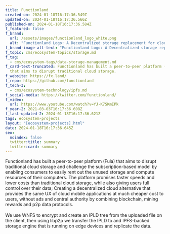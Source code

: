 ```yaml
---
title: Functionland
created-on: 2024-01-18T16:17:36.549Z
updated-on: 2024-01-18T16:17:36.566Z
published-on: 2024-01-18T16:17:36.584Z
f_featured: false
f_brand:
  url: /assets/images/functionland_logo_white.png
  alt: "Functionland Logo: A Decentralized storage replacement for cloud"
f_brand-image-alt-text: "Functionland Logo: A Decentralized storage replacement for cloud"
f_topic: cms/ecosystem-topics/storage.md
f_tag:
  - cms/ecosystem-tags/data-storage-management.md
f_card-text-truncated: Functionland has built a peer-to-peer platform (Fula)
  that aims to disrupt traditional cloud storage.
f_website: https://fx.land/
f_repo: https://github.com/functionland
f_tech-3:
  - cms/ecosystem-technology/ipfs.md
f_social-media: https://twitter.com/functionland/
f_video:
  url: https://www.youtube.com/watch?v=YJ-K7SKmIPk
f_year-2: 2021-03-03T16:17:36.608Z
f_last-updated-2: 2024-01-18T16:17:36.621Z
tags: ecosystem-projects
layout: "[ecosystem-projects].html"
date: 2024-01-18T16:17:36.645Z
seo:
  noindex: false
  twitter:title: summary
  twitter:card: summary
---
```

Functionland has built a peer-to-peer platform (Fula) that aims to disrupt traditional cloud storage and challenge the subscription-based model by enabling consumers to easily rent out the unused storage and compute resources of their computers. The platform promises faster speeds and lower costs than traditional cloud storage, while also giving users full control over their data; Creating a decentralized cloud alternative that provides the same UX of cloud mobile applications at much cheaper cost to users, without ads and central authority by combining blockchain, mining rewards and p2p data protocols.\
\
We use WNFS to encrypt and create an IPLD tree from the uploaded file on the client, then using libp2p we transfer the IPLD to and IPFS-backed storage engine that is running on edge devices and replicate the data.